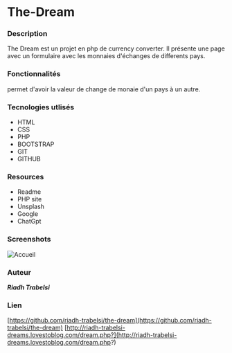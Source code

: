 # **The-Dream**
### Description
The Dream est un projet en php de currency converter. Il présente une page avec un formulaire avec les monnaies d'échanges de differents pays.
### Fonctionnalités
permet d'avoir la valeur de change de monaie d'un pays à un autre.
### Tecnologies utlisés
- HTML
- CSS
- PHP
- BOOTSTRAP
- GIT
- GITHUB
### Resources
- Readme 
- PHP site
- Unsplash
- Google
- ChatGpt
### Screenshots
![Accueil](/Capture%20d'écran%202023-11-16%20153818.png)
### Auteur
***Riadh Trabelsi***
### Lien
[https://github.com/riadh-trabelsi/the-dream](https://github.com/riadh-trabelsi/the-dream)
[http://riadh-trabelsi-dreams.lovestoblog.com/dream.php?](http://riadh-trabelsi-dreams.lovestoblog.com/dream.php?)
